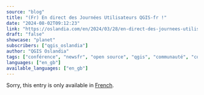 ```yaml
---
source: "blog"
title: "(Fr) En direct des Journées Utilisateurs QGIS-fr !"
date: "2024-08-02T09:12:23"
link: "https://oslandia.com/en/2024/03/28/en-direct-des-journees-utilisateurs-qgis-fr/"
draft: "false"
showcase: "planet"
subscribers: ["qgis_oslandia"]
author: "QGIS Oslandia"
tags: ["conférence", "newsfr", "open source", "qgis", "communauté", "conférence", "osgeo"]
languages: ["en_gb"]
available_languages: ["en_gb"]
---
```


<p class="qtranxs-available-languages-message qtranxs-available-languages-message-en">Sorry, this entry is only available in <a class="qtranxs-available-language-link qtranxs-available-language-link-fr" href="http://oslandia.com/fr/tag/qgis-en/feed/atom/" title="Fr">French</a>.</p>

